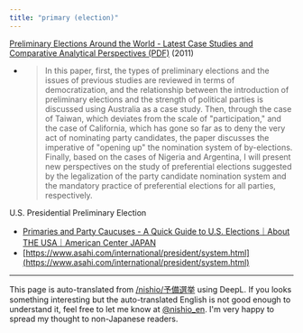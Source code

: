 ```yaml
---
title: "primary (election)"
---
```



[Preliminary Elections Around the World - Latest Case Studies and Comparative Analytical Perspectives (PDF)](https://www.jstage.jst.go.jp/article/jaes/27/2/27_93/_pdf/-char/ja) (2011)
- > In this paper, first, the types of preliminary elections and the issues of previous studies are reviewed in terms of democratization, and the relationship between the introduction of preliminary elections and the strength of political parties is discussed using Australia as a case study. Then, through the case of Taiwan, which deviates from the scale of "participation," and the case of California, which has gone so far as to deny the very act of nominating party candidates, the paper discusses the imperative of "opening up" the nomination system of by-elections. Finally, based on the cases of Nigeria and Argentina, I will present new perspectives on the study of preferential elections suggested by the legalization of the party candidate nomination system and the mandatory practice of preferential elections for all parties, respectively.

U.S. Presidential Preliminary Election
- [Primaries and Party Caucuses - A Quick Guide to U.S. Elections｜About THE USA｜American Center JAPAN](https://americancenterjapan.com/aboutusa/translations/4495/)
- [https://www.asahi.com/international/president/system.html](https://www.asahi.com/international/president/system.html)

---
This page is auto-translated from [/nishio/予備選挙](https://scrapbox.io/nishio/予備選挙) using DeepL. If you looks something interesting but the auto-translated English is not good enough to understand it, feel free to let me know at [@nishio_en](https://twitter.com/nishio_en). I'm very happy to spread my thought to non-Japanese readers.